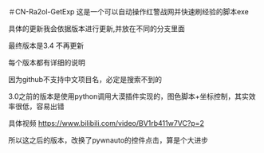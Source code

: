 ＃CN-Ra2ol-GetExp
这是一个可以自动操作红警战网并快速刷经验的脚本exe 

具体的更新我会依据版本进行更新,并放在不同的分支里面

最终版本是3.4 不再更新

每个版本都有详细的说明

因为github不支持中文项目名，必定是搜索不到的

3.0之前的版本是使用python调用大漠插件实现的，图色脚本+坐标控制，其实效率很低，容易出错

具体视频 https://www.bilibili.com/video/BV1rb411w7VC?p=2

所以这之后的版本，改换了pywnauto的控件点击，算是个大进步
